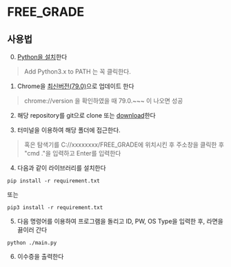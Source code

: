 FREE_GRADE
=====================

## 사용법
0. [Python을 설치](https://www.python.org/ftp/python/3.7.5/python-3.7.5-amd64-webinstall.exe)한다
> Add Python3.x to PATH 는 꼭 클릭한다.

1. Chrome을 [최신버전(79.0)](https://www.google.com/chrome/)으로 업데이트 한다
> chrome://version 을 확인하였을 때 79.0.~~~ 이 나오면 성공

2. 해당 repository를 git으로 clone 또는 [download](https://github.com/PngWnA/FREE_GRADE/archive/master.zip)한다

3. 터미널을 이용하여 해당 폴더에 접근한다.
> 혹은 탐색기를 C://xxxxxxxx/FREE_GRADE에 위치시킨 후 주소창을 클릭한 후 "cmd ."을 입력하고 Enter를 입력한다

4. 다음과 같이 라이브러리를 설치한다

```pip install -r requirement.txt```

또는

```pip3 install -r requirement.txt```

5. 다음 명령어를 이용하여 프로그램을 돌리고 ID, PW, OS Type을 입력한 후, 라면을 끓이러 간다

```python ./main.py```

6. 이수증을 출력한다
